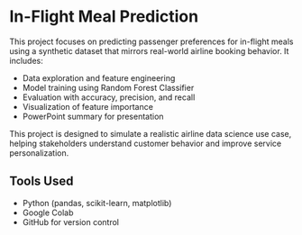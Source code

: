 # In-Flight Meal Prediction

This project focuses on predicting passenger preferences for in-flight meals using a synthetic dataset that mirrors real-world airline booking behavior. It includes:

- Data exploration and feature engineering
- Model training using Random Forest Classifier
- Evaluation with accuracy, precision, and recall
- Visualization of feature importance
- PowerPoint summary for presentation

This project is designed to simulate a realistic airline data science use case, helping stakeholders understand customer behavior and improve service personalization.

## Tools Used
- Python (pandas, scikit-learn, matplotlib)
- Google Colab
- GitHub for version control
